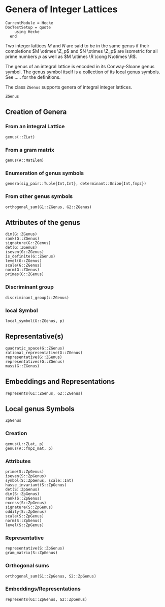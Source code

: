 # Genera of Integer Lattices
```@meta
CurrentModule = Hecke
DocTestSetup = quote
    using Hecke
  end
```
Two integer lattices $M$ and $N$ are said to be in the same genus if
their completions $M \otimes \Z_p$ and $N \otimes \Z_p$ are isometric for all
prime numbers $p$ as well as $M \otimes \R \cong N\otimes \R$.

The genus of an integral lattice is encoded in its Conway-Sloane genus symbol.
The genus symbol itself is a collection of its local genus symbols.
See ..... for the definitions.

The class `ZGenus` supports genera of integral integer lattices.

```@docs
ZGenus
```

## Creation of Genera

### From an integral Lattice

```@docs
genus(::ZLat)
```

### From a gram matrix

```@docs
genus(A::MatElem)
```

### Enumeration of genus symbols

```@docs
genera(sig_pair::Tuple{Int,Int}, determinant::Union{Int,fmpz})
```
### From other genus symbols
```@docs
orthogonal_sum(G1::ZGenus, G2::ZGenus)
```

## Attributes of the genus

```@docs
dim(G::ZGenus)
rank(G::ZGenus)
signature(G::ZGenus)
det(G::ZGenus)
iseven(G::ZGenus)
is_definite(G::ZGenus)
level(G::ZGenus)
scale(G::ZGenus)
norm(G::ZGenus)
primes(G::ZGenus)
```
### Discriminant group
```@docs
discriminant_group(::ZGenus)
```

### local Symbol
```@docs
local_symbol(G::ZGenus, p)
```

## Representative(s)

```@docs
quadratic_space(G::ZGenus)
rational_representative(G::ZGenus)
representative(G::ZGenus)
representatives(G::ZGenus)
mass(G::ZGenus)
```

## Embeddings and Representations
```@docs
represents(G1::ZGenus, G2::ZGenus)
```

## Local genus Symbols

```@docs
ZpGenus
```

### Creation

```@docs
genus(L::ZLat, p)
genus(A::fmpz_mat, p)
```

### Attributes
```@docs
prime(S::ZpGenus)
iseven(S::ZpGenus)
symbol(S::ZpGenus, scale::Int)
hasse_invariant(S::ZpGenus)
det(S::ZpGenus)
dim(S::ZpGenus)
rank(S::ZpGenus)
excess(S::ZpGenus)
signature(S::ZpGenus)
oddity(S::ZpGenus)
scale(S::ZpGenus)
norm(S::ZpGenus)
level(S::ZpGenus)
```
### Representative
```@docs
representative(S::ZpGenus)
gram_matrix(S::ZpGenus)
```

### Orthogonal sums
```@docs
orthogonal_sum(S1::ZpGenus, S2::ZpGenus)
```

### Embeddings/Representations
```@docs
represents(G1::ZpGenus, G2::ZpGenus)
```

